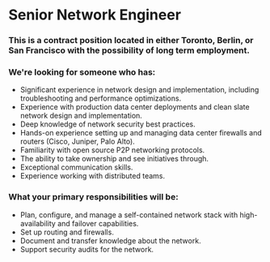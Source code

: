# Senior Network Engineer

### This is a contract position located in either Toronto, Berlin, or San Francisco with the possibility of long term employment.

### We're looking for someone who has:
* Significant experience in network design and implementation, including troubleshooting and performance optimizations.
* Experience with production data center deployments and clean slate network design and implementation.
* Deep knowledge of network security best practices.
* Hands-on experience setting up and managing data center firewalls and routers (Cisco, Juniper, Palo Alto).
* Familiarity with open source P2P networking protocols.
* The ability to take ownership and see initiatives through.
* Exceptional communication skills.
* Experience working with distributed teams.

### What your primary responsibilities will be:
* Plan, configure, and manage a self-contained network stack with high-availability and failover capabilities.
* Set up routing and firewalls.
* Document and transfer knowledge about the network.
* Support security audits for the network.

